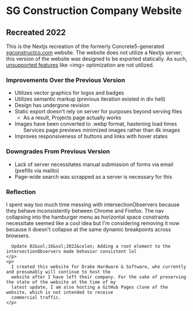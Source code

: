 <hgroup>
  <h1>SG Construction Company Website</h1>
  <h2>Recreated 2022</h2>
 </hgroup>
<article>
  <section>
    <p>
      This is the Nextjs recreation of the formerly Concrete5-generated <a href='https://sgconstructco.com'>
      sgconstructco.com</a> website. The website does not utilize a Nextjs server; this version of the website 
      was designed to be exported statically. As such, 
      <a href='https://nextjs.org/docs/advanced-features/static-html-export'>unsupported features</a> like 
      &lt;img&gt; optimization are not utilized.
    </p>
  </section>
  <section>
    <h3>Improvements Over the Previous Version</h3>
    <ul>
      <li>Utilizes vector graphics for logos and badges</li>
      <li>Utilizes semantic markup (previous iteration existed in div hell)</li>
      <li>Design has undergone revision</li>
      <li>Static export doesn't rely on server for purposes beyond serving files
        <ul>
          <li>As a result, Projects page actually works</li>
        </ul>
      </li>
      <li>Images have been converted to .webp format, hastening load times
        <ul>
          Services page previews minimized images rather than 4k images
        </ul>
      </li>
      <li>Improves responsiveness of buttons and links with hover states</li>
    </ul>
  </section>
  <section>
    <h3>Downgrades From Previous Version</h3>
    <ul>
      <li>Lack of server necessitates manual submission of forms via email (prefills via mailto)</li>
      <li>Page-wide search was scrapped as a server is necessary for this</li>
    </ul>
  </section>
  <aside>
    <h3>Reflection</h3>
    <p>
      I spent way too much time messing with intersectionObservers because they behave inconsistently
      between Chrome and Firefox. The nav collapsing into the hamburger menu as horizontal space constraints
      necessitate seemed like a cool idea but I'm considering removing it now because it doesn't collapse at
      the same dynamic breakpoints across browsers.

      Update 02&sol;16&sol;2022&colon; Adding a root element to the intersectionObservers made behavior consistent lol
    </p>
    <p>
      I created this website for Drake Hardware & Software, who currently and presumably will continue to host the 
      website after I have left their company. For the sake of preserving the state of the website at the time of my
      latest update, I am also hosting a GitHub Pages clone of the website, which is not intended to receive
      commercial traffic. 
    </p>
  </aside>
</article>
